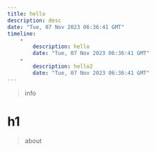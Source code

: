 ```yaml
---
title: hello
description: desc
date: "Tue, 07 Nov 2023 06:36:41 GMT"
timeline:
    -
        description: hello
        date: "Tue, 07 Nov 2023 06:36:41 GMT"
    - 
        description: hello2
        date: "Tue, 07 Nov 2023 06:36:41 GMT"
---
```


> info

# h1

> about
